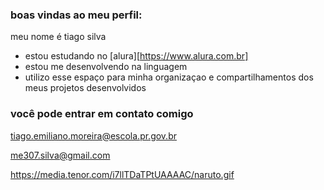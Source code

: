 ### boas vindas ao meu perfil: 

meu nome é tiago silva

- estou estudando no [alura][https://www.alura.com.br]
- estou me desenvolvendo na linguagem 
- utilizo esse espaço para minha organizaçao e compartilhamentos dos meus projetos desenvolvidos

### você pode entrar em contato comigo

tiago.emiliano.moreira@escola.pr.gov.br

me307.silva@gmail.com


https://media.tenor.com/i7llTDaTPtUAAAAC/naruto.gif
